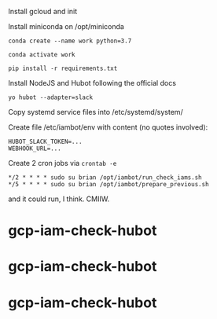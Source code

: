 Install gcloud and init

Install miniconda on /opt/miniconda

`conda create --name work python=3.7`

`conda activate work`

`pip install -r requirements.txt`

Install NodeJS and Hubot following the official docs

`yo hubot --adapter=slack`

Copy systemd service files into /etc/systemd/system/

Create file /etc/iambot/env with content (no quotes involved):
```
HUBOT_SLACK_TOKEN=...
WEBHOOK_URL=...
```

Create 2 cron jobs via `crontab -e`
```
*/2 * * * * sudo su brian /opt/iambot/run_check_iams.sh
*/5 * * * * sudo su brian /opt/iambot/prepare_previous.sh
```

and it could run, I think. CMIIW.
# gcp-iam-check-hubot
# gcp-iam-check-hubot
# gcp-iam-check-hubot
